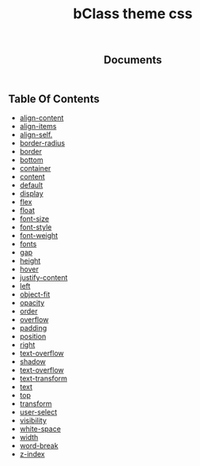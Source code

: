 <p align="center">
  
  <h1 align="center">
    bClass theme css
    <br/>
    <br/>
  </h3>
    
  <h2 align="center">
    Documents
    <br/>
    <br/>
  </h2>
</p>

## Table Of Contents

- [align-content](./align-content.md)
- [align-items](./align-items.md)
- [align-self.](./align-self.md)
- [border-radius](./border-radius.md)
- [border](./border.md)
- [bottom](./bottom.md)
- [container](./container.md)
- [content](./content.md)
- [default](./default.md)
- [display](./display.md)
- [flex](./flex.md)
- [float](./float.md)
- [font-size](./font-size.md)
- [font-style](./font-style.md)
- [font-weight](./font-weight.md)
- [fonts](./fonts.md)
- [gap](./gap.md)
- [height](./height.md)
- [hover](./hover.md)
- [justify-content](./justify-content.md)
- [left](./left.md)
- [object-fit](./object-fit.md)
- [opacity](./opacity.md)
- [order](./order.md)
- [overflow](./overflow.md)
- [padding](./padding.md)
- [position](./position.md)
- [right](./right.md)
- [text-overflow](./text-overflow.md)
- [shadow](./shadow.md)
- [text-overflow](./text-overflow.md)
- [text-transform](./text-transform.md)
- [text](./text.md)
- [top](./top.md)
- [transform](./transform.md)
- [user-select](./user-select.md)
- [visibility](./visibility.md)
- [white-space](./white-space.md)
- [width](./width.md)
- [word-break](./word-break.md)
- [z-index](./z-index.md)
